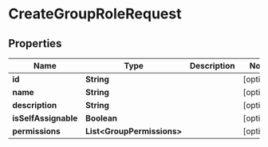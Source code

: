 

# CreateGroupRoleRequest


## Properties

| Name | Type | Description | Notes |
|------------ | ------------- | ------------- | -------------|
|**id** | **String** |  |  [optional] |
|**name** | **String** |  |  [optional] |
|**description** | **String** |  |  [optional] |
|**isSelfAssignable** | **Boolean** |  |  [optional] |
|**permissions** | **List&lt;GroupPermissions&gt;** |  |  [optional] |



